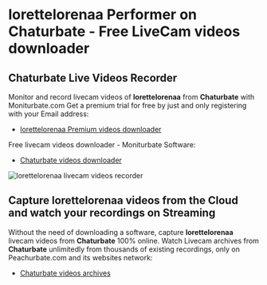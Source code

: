 # lorettelorenaa Performer on Chaturbate - Free LiveCam videos downloader

## Chaturbate Live Videos Recorder

Monitor and record livecam videos of **lorettelorenaa** from **Chaturbate** with Moniturbate.com
Get a premium trial for free by just and only registering with your Email address:
* [lorettelorenaa Premium videos downloader](https://moniturbate.com/request-demo-licence-key.html)

Free livecam videos downloader - Moniturbate Software:
* [Chaturbate videos downloader](https://moniturbate.com/moniturbate-download-software.html)

![lorettelorenaa livecam videos recorder](https://peachurnet.com/templates/moniturbate-software.png)


## Capture lorettelorenaa videos from the Cloud and watch your recordings on Streaming

Without the need of downloading a software, capture **lorettelorenaa** livecam videos from **Chaturbate** 100% online.
Watch Livecam archives from **Chaturbate** unlimitedly from thousands of existing recordings, only on Peachurbate.com and its websites network:
* [Chaturbate videos archives](https://peachurnet.com/)